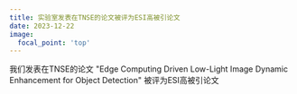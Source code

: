 ```yaml
---
title: 实验室发表在TNSE的论文被评为ESI高被引论文
date: 2023-12-22
image:
  focal_point: 'top'
---
```


我们发表在TNSE的论文 "Edge Computing Driven Low-Light Image Dynamic Enhancement for Object Detection" 被评为ESI高被引论文
<!--more-->

